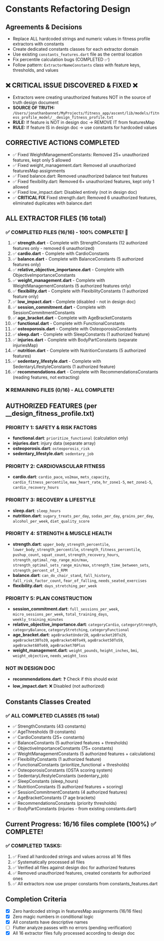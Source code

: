 # Constants Refactoring Design

## Agreements & Decisions
- Replace ALL hardcoded strings and numeric values in fitness profile extractors with constants
- Create dedicated constants classes for each extractor domain
- Use existing `constants_features.dart` file as the central location
- Fix percentile calculation bugs (COMPLETED ✅)
- Follow pattern: `ExtractorNameConstants` class with feature keys, thresholds, and values

## ❌ CRITICAL ISSUE DISCOVERED & FIXED ❌
- Extractors were creating unauthorized features NOT in the source of truth design document
- **SOURCE OF TRUTH:** `/Users/jonathanbannet/MyProjects/fitness_app/ascent/lib/models/fitness_profile_model/__design_fitness_profile.txt`
- **RULE:** If feature is NOT in design doc → REMOVE IT from featuresMap
- **RULE:** If feature IS in design doc → use constants for hardcoded values

## CORRECTIVE ACTIONS COMPLETED
- ✅ Fixed WeightManagementConstants: Removed 25+ unauthorized features, kept only 5 allowed
- ✅ Fixed weight_management.dart: Removed all unauthorized featuresMap assignments
- ✅ Fixed balance.dart: Removed unauthorized balance test features
- ✅ Fixed flexibility.dart: Removed 6+ unauthorized features, kept only 1 allowed
- ✅ Fixed low_impact.dart: Disabled entirely (not in design doc)
- ✅ **CRITICAL FIX** Fixed strength.dart: Removed 6 unauthorized features, eliminated duplicates with balance.dart

## ALL EXTRACTOR FILES (16 total)

### ✅ COMPLETED FILES (16/16) - 100% COMPLETE! 🎉
1. ✅ **strength.dart** - Complete with StrengthConstants (12 authorized features only - removed 6 unauthorized)
2. ✅ **cardio.dart** - Complete with CardioConstants
3. ✅ **balance.dart** - Complete with BalanceConstants (5 authorized features only)
4. ✅ **relative_objective_importance.dart** - Complete with ObjectiveImportanceConstants
5. ✅ **weight_management.dart** - Complete with WeightManagementConstants (5 authorized features only)
6. ✅ **flexibility.dart** - Complete with FlexibilityConstants (1 authorized feature only)
7. ✅ **low_impact.dart** - Complete (disabled - not in design doc)
8. ✅ **session_commitment.dart** - Complete with SessionCommitmentConstants
9. ✅ **age_bracket.dart** - Complete with AgeBracketConstants
10. ✅ **functional.dart** - Complete with FunctionalConstants
11. ✅ **osteoporosis.dart** - Complete with OsteoporosisConstants
12. ✅ **sleep.dart** - Complete with SleepConstants (1 authorized feature)
13. ✅ **injuries.dart** - Complete with BodyPartConstants (separate injuriesMap)
14. ✅ **nutrition.dart** - Complete with NutritionConstants (5 authorized features)
15. ✅ **sedentary_lifestyle.dart** - Complete with SedentaryLifestyleConstants (1 authorized feature)
16. ✅ **recommendations.dart** - Complete with RecommendationsConstants (reading features, not extracting)

### ❌ REMAINING FILES (0/16) - ALL COMPLETE!

## AUTHORIZED FEATURES (per __design_fitness_profile.txt)

### PRIORITY 1: SAFETY & RISK FACTORS
- **functional.dart**: `prioritize_functional` (calculation only)
- **injuries.dart**: injury data (separate array)
- **osteoporosis.dart**: `osteoporosis_risk`
- **sedentary_lifestyle.dart**: `sedentary_job`

### PRIORITY 2: CARDIOVASCULAR FITNESS
- **cardio.dart**: `cardio_pace`, `vo2max`, `mets_capacity`, `cardio_fitness_percentile`, `max_heart_rate`, `hr_zone1-5`, `met_zone1-5`, `cardio_recovery_hours`

### PRIORITY 3: RECOVERY & LIFESTYLE
- **sleep.dart**: `sleep_hours`
- **nutrition.dart**: `sugary_treats_per_day`, `sodas_per_day`, `grains_per_day`, `alcohol_per_week`, `diet_quality_score`

### PRIORITY 4: STRENGTH & MUSCLE HEALTH
- **strength.dart**: `upper_body_strength_percentile`, `lower_body_strength_percentile`, `strength_fitness_percentile`, `pushup_count`, `squat_count`, `strength_recovery_hours`, `strength_optimal_rep_range_min/max`, `strength_optimal_sets_range_min/max`, `strength_time_between_sets`, `strength_percent_of_1_RPM`
- **balance.dart**: `can_do_chair_stand`, `fall_history`, `fall_risk_factor_count`, `fear_of_falling`, `needs_seated_exercises`
- **flexibility.dart**: `days_stretching_per_week`

### PRIORITY 5: PLAN CONSTRUCTION
- **session_commitment.dart**: `full_sessions_per_week`, `micro_sessions_per_week`, `total_training_days`, `weekly_training_minutes`
- **relative_objective_importance.dart**: `categoryCardio`, `categoryStrength`, `categoryBalance`, `categoryStretching`, `categoryFunctional`
- **age_bracket.dart**: `ageBracketUnder20`, `ageBracket20To29`, `ageBracket30To39`, `ageBracket40To49`, `ageBracket50To59`, `ageBracket60To69`, `ageBracket70Plus`
- **weight_management.dart**: `weight_pounds`, `height_inches`, `bmi`, `weight_objective`, `needs_weight_loss`

### NOT IN DESIGN DOC
- **recommendations.dart**: ❓ Check if this should exist
- **low_impact.dart**: ❌ Disabled (not authorized)

## Constants Classes Created

### ✅ ALL COMPLETED CLASSES (15 total)
- ✅ StrengthConstants (43 constants)
- ✅ AgeThresholds (9 constants)
- ✅ CardioConstants (25+ constants)
- ✅ BalanceConstants (5 authorized features + thresholds)
- ✅ ObjectiveImportanceConstants (75+ constants)
- ✅ WeightManagementConstants (5 authorized features + calculations)
- ✅ FlexibilityConstants (1 authorized feature)
- ✅ FunctionalConstants (prioritize_functional + thresholds)
- ✅ OsteoporosisConstants (OSTA scoring system)
- ✅ SedentaryLifestyleConstants (sedentary_job)
- ✅ SleepConstants (sleep_hours)
- ✅ NutritionConstants (5 authorized features + scoring)
- ✅ SessionCommitmentConstants (4 authorized features)
- ✅ AgeBracketConstants (7 age brackets)
- ✅ RecommendationsConstants (priority thresholds)
- ✅ BodyPartConstants (injuries - from existing constants.dart)

## Current Progress: 16/16 files complete (100%) ✅ COMPLETE!

### ✅ COMPLETED TASKS:
1. ✅ Fixed all hardcoded strings and values across all 16 files
2. ✅ Systematically processed all files
3. ✅ Verified all files against design doc for authorized features
4. ✅ Removed unauthorized features, created constants for authorized ones
5. ✅ All extractors now use proper constants from constants_features.dart

## Completion Criteria
- [x] Zero hardcoded strings in featuresMap assignments (16/16 files)
- [x] Zero magic numbers in conditional logic
- [x] All constants have descriptive names
- [ ] Flutter analyze passes with no errors (pending verification)
- [x] All 16 extractor files fully processed according to design doc